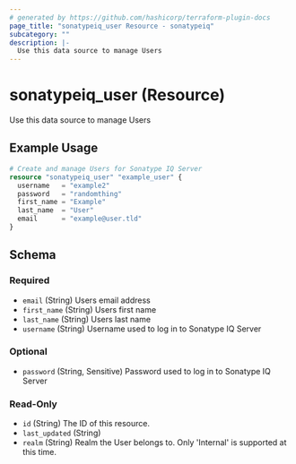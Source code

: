 ```yaml
---
# generated by https://github.com/hashicorp/terraform-plugin-docs
page_title: "sonatypeiq_user Resource - sonatypeiq"
subcategory: ""
description: |-
  Use this data source to manage Users
---
```


# sonatypeiq_user (Resource)

Use this data source to manage Users

## Example Usage

```terraform
# Create and manage Users for Sonatype IQ Server
resource "sonatypeiq_user" "example_user" {
  username   = "example2"
  password   = "randomthing"
  first_name = "Example"
  last_name  = "User"
  email      = "example@user.tld"
}
```

<!-- schema generated by tfplugindocs -->
## Schema

### Required

- `email` (String) Users email address
- `first_name` (String) Users first name
- `last_name` (String) Users last name
- `username` (String) Username used to log in to Sonatype IQ Server

### Optional

- `password` (String, Sensitive) Password used to log in to Sonatype IQ Server

### Read-Only

- `id` (String) The ID of this resource.
- `last_updated` (String)
- `realm` (String) Realm the User belongs to. Only 'Internal' is supported at this time.
